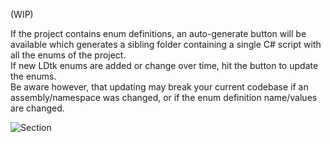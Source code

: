 (WIP)

If the project contains enum definitions, an auto-generate button will be available which generates a sibling folder containing a single C# script with all the enums of the project.  
If new LDtk enums are added or change over time, hit the button to update the enums.  
Be aware however, that updating may break your current codebase if an assembly/namespace was changed, or if the enum definition name/values are changed.

![Section](~/images/unity/inspector/Enums.png)